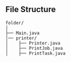 ## File Structure

```
folder/
│
├── Main.java 
│── printer/
│    ├── Printer.java 
│    ├── PrintJob.java
│    ├── PrintTask.java
